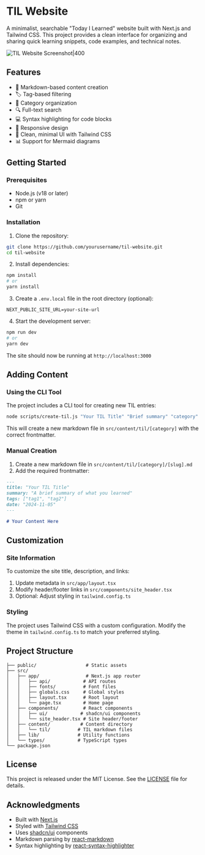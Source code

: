 # TIL Website

A minimalist, searchable "Today I Learned" website built with Next.js and Tailwind CSS. This project provides a clean interface for organizing and sharing quick learning snippets, code examples, and technical notes.

![TIL Website Screenshot|400](/images/screenshot.png)

## Features

- 📝 Markdown-based content creation
- 🏷️ Tag-based filtering
- 📁 Category organization
- 🔍 Full-text search
- 💻 Syntax highlighting for code blocks
- 📱 Responsive design
- 🎨 Clean, minimal UI with Tailwind CSS
- 📊 Support for Mermaid diagrams

## Getting Started

### Prerequisites

- Node.js (v18 or later)
- npm or yarn
- Git

### Installation

1. Clone the repository:

```bash
git clone https://github.com/yourusername/til-website.git
cd til-website
```

2. Install dependencies:

```bash
npm install
# or
yarn install
```

3. Create a `.env.local` file in the root directory (optional):

```env
NEXT_PUBLIC_SITE_URL=your-site-url
```

4. Start the development server:

```bash
npm run dev
# or
yarn dev
```

The site should now be running at `http://localhost:3000`

## Adding Content

### Using the CLI Tool

The project includes a CLI tool for creating new TIL entries:

```bash
node scripts/create-til.js "Your TIL Title" "Brief summary" "category" -t tag1 tag2 tag3
```

This will create a new markdown file in `src/content/til/[category]` with the correct frontmatter.

### Manual Creation

1. Create a new markdown file in `src/content/til/[category]/[slug].md`
2. Add the required frontmatter:

```markdown
---
title: "Your TIL Title"
summary: "A brief summary of what you learned"
tags: ["tag1", "tag2"]
date: "2024-11-05"
---

# Your Content Here
```

## Customization

### Site Information

To customize the site title, description, and links:

1. Update metadata in `src/app/layout.tsx`
2. Modify header/footer links in `src/components/site_header.tsx`
3. Optional: Adjust styling in `tailwind.config.ts`

### Styling

The project uses Tailwind CSS with a custom configuration. Modify the theme in `tailwind.config.ts` to match your preferred styling.

## Project Structure

```
├── public/                  # Static assets
├── src/
│   ├── app/                 # Next.js app router
│   │   ├── api/            # API routes
│   │   ├── fonts/          # Font files
│   │   ├── globals.css     # Global styles
│   │   ├── layout.tsx      # Root layout
│   │   └── page.tsx        # Home page
│   ├── components/         # React components
│   │   ├── ui/            # shadcn/ui components
│   │   └── site_header.tsx # Site header/footer
│   ├── content/           # Content directory
│   │   └── til/          # TIL markdown files
│   ├── lib/              # Utility functions
│   └── types/            # TypeScript types
└── package.json
```

## License

This project is released under the MIT License. See the [LICENSE](LICENSE) file for details.

## Acknowledgments

- Built with [Next.js](https://nextjs.org/)
- Styled with [Tailwind CSS](https://tailwindcss.com/)
- Uses [shadcn/ui](https://ui.shadcn.com/) components
- Markdown parsing by [react-markdown](https://github.com/remarkjs/react-markdown)
- Syntax highlighting by [react-syntax-highlighter](https://github.com/react-syntax-highlighter/react-syntax-highlighter)
